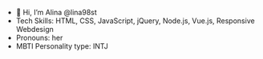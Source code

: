 - 👋 Hi, I’m Alina @lina98st
- Tech Skills: HTML, CSS, JavaScript, jQuery, Node.js, Vue.js, Responsive Webdesign
- Pronouns: her
- MBTI Personality type: INTJ

<!---
lina98st/lina98st is a ✨ special ✨ repository because its `README.md` (this file) appears on your GitHub profile.
You can click the Preview link to take a look at your changes.
--->
